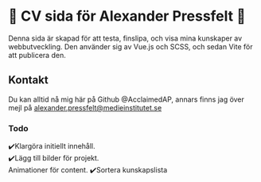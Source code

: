 # 🚀 CV sida för Alexander Pressfelt 🚀
Denna sida är skapad för att testa, finslipa, och visa mina kunskaper av webbutveckling. Den använder sig av Vue.js och SCSS, och sedan Vite för att publicera den. 

## Kontakt

Du kan alltid nå mig här på Github @AcclaimedAP, annars finns jag över mejl på alexander.pressfelt@medieinstitutet.se

### Todo

✔️Klargöra initiellt innehåll.  
✔️Lägg till bilder för projekt.  
Animationer för content.
✔️Sortera kunskapslista